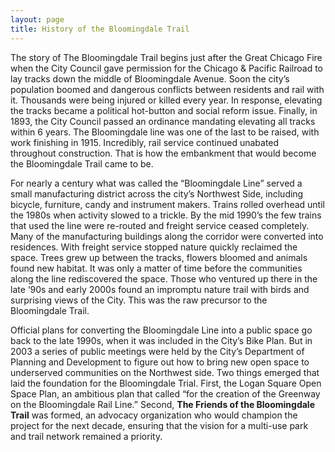 ```yaml
---
layout: page
title: History of the Bloomingdale Trail
---
```


The story of The Bloomingdale Trail begins just after the Great Chicago Fire
when the City Council gave permission for the Chicago & Pacific Railroad to lay
tracks down the middle of Bloomingdale Avenue. Soon the city’s population boomed
and dangerous conflicts between residents and rail with it. Thousands were being
injured or killed every year. In response, elevating the tracks became
a political hot-button and social reform issue.  Finally, in 1893, the City
Council passed an ordinance mandating elevating all tracks within 6 years. The
Bloomingdale line was one of the last to be raised, with work finishing in 1915.
Incredibly, rail service continued unabated throughout construction. That is how
the embankment that would become the Bloomingdale Trail came to be.

For nearly a century what was called the “Bloomingdale Line” served a small
manufacturing district across the city’s Northwest Side, including bicycle,
furniture, candy and instrument makers. Trains rolled overhead until the 1980s
when activity slowed to a trickle. By the mid 1990’s the few trains that used
the line were re-routed and freight service ceased completely. Many of the
manufacturing buildings along the corridor were converted into residences. With
freight service stopped nature quickly reclaimed the space. Trees grew up
between the tracks, flowers bloomed and animals found new habitat. It was only
a matter of time before the communities along the line rediscovered the space.
Those who ventured up there in the late ‘90s and early 2000s found an impromptu
nature trail with birds and surprising views of the City. This was the raw
precursor to the Bloomingdale Trail.

Official plans for converting the Bloomingdale Line into a public space go back
to the late 1990s, when it was included in the City’s Bike Plan. But in 2003
a series of public meetings were held by the City’s Department of Planning and
Development to figure out how to bring new open space to underserved communities
on the Northwest side. Two things emerged that laid the foundation for the
Bloomingdale Trial. First, the Logan Square Open Space Plan, an ambitious plan
that called “for the creation of the Greenway on the Bloomingdale Rail Line.”
Second, **The Friends of the Bloomingdale Trail** was formed, an advocacy
organization who would champion the project for the next decade, ensuring that
the vision for a multi-use park and trail network remained a priority.

